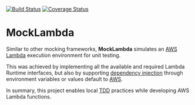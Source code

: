 [![Build Status][ci-img]][ci]
[![Coverage Status][coveralls-img]][coveralls]
# MockLambda
Similar to other mocking frameworks, **MockLambda** simulates an [AWS Lambda][aws-lambda] execution environment for unit testing.

This was achieved by implementing all the available and required Lambda Runtime interfaces, 
but also by supporting [dependency injection][di] through environment variables or values default to [AWS][aws].

In summary, this project enables local [TDD][tdd] practices while developing AWS Lambda functions.

  [ci-img]: https://api.travis-ci.com/connorvanelswyk/MockLambda.svg?branch=master
  [ci]: https://travis-ci.com/connorvanelswyk/MockLambda
  [coveralls-img]: https://coveralls.io/repos/github/connorvanelswyk/MockLambda/badge.svg?branch=master
  [coveralls]: https://coveralls.io/github/connorvanelswyk/MockLambda?branch=master
  [aws-lambda]: https://aws.amazon.com/lambda/
  [aws]: https://aws.amazon.com/
  [di]: https://en.wikipedia.org/wiki/Dependency_injection
  [tdd]: https://en.wikipedia.org/wiki/Test-driven_development